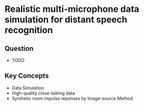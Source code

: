 # Realistic multi-microphone data simulation for distant speech recognition
## Question
- TODO
## Key Concepts
- Data Simulation
- High-quality close-talking data
- Synthetic room impulse reponses by Image-source Method